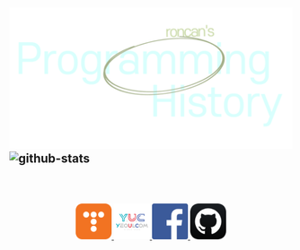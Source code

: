 ![title](./image/title_1.png)
<br>
![github-stats](https://github-readme-stats.vercel.app/api?username=roncan1&count_private=true&theme=algolia)
<br><br><br>
------------------
<center>
<div align="center" style="text-align:center" >
	<a href="https://cjmpm.tistory.com/category">
		<img src="https://github.com/roncan1/roncan1/blob/main/image/tistory.png" width="64" height="64">
	</a>
	<a href="https://sites.google.com/view/yeoulcom">
		<img src="https://github.com/roncan1/roncan1/blob/main/image/yeoulcom.png" width="64" height="64">
	</a>
	<a href="https://www.facebook.com/profile.php?id=100013357301532">
		<img src="https://github.com/roncan1/roncan1/blob/main/image/facebook.png" width="64" height="64">
	</a>
	<a href="https://github.com/roncan1">
		<img src="https://raw.githubusercontent.com/junhoyeo/junhoyeo/master/icons/github.png" width="64" height="64">
	</a>
</div>
</center> 
<!--
**roncan1/roncan1** is a ✨ _special_ ✨ repository because its `README.md` (this file) appears on your GitHub profile.

Here are some ideas to get you started:

- 🔭 I’m currently working on ...
- 🌱 I’m currently learning ...
- 👯 I’m looking to collaborate on ...
- 🤔 I’m looking for help with ...
- 💬 Ask me about ...
- 📫 How to reach me: ...
- 😄 Pronouns: ...
- ⚡ Fun fact: ...
-->
